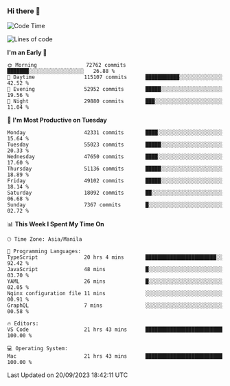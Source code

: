 ### Hi there 👋

<!--START_SECTION:waka-->
![Code Time](http://img.shields.io/badge/Code%20Time-4%2C352%20hrs%208%20mins-blue)

![Lines of code](https://img.shields.io/badge/From%20Hello%20World%20I%27ve%20Written-106.0%20million%20lines%20of%20code-blue)

**I'm an Early 🐤** 

```text
🌞 Morning                72762 commits       ███████░░░░░░░░░░░░░░░░░░   26.88 % 
🌆 Daytime                115107 commits      ███████████░░░░░░░░░░░░░░   42.52 % 
🌃 Evening                52952 commits       █████░░░░░░░░░░░░░░░░░░░░   19.56 % 
🌙 Night                  29880 commits       ███░░░░░░░░░░░░░░░░░░░░░░   11.04 % 
```
📅 **I'm Most Productive on Tuesday** 

```text
Monday                   42331 commits       ████░░░░░░░░░░░░░░░░░░░░░   15.64 % 
Tuesday                  55023 commits       █████░░░░░░░░░░░░░░░░░░░░   20.33 % 
Wednesday                47650 commits       ████░░░░░░░░░░░░░░░░░░░░░   17.60 % 
Thursday                 51136 commits       █████░░░░░░░░░░░░░░░░░░░░   18.89 % 
Friday                   49102 commits       █████░░░░░░░░░░░░░░░░░░░░   18.14 % 
Saturday                 18092 commits       ██░░░░░░░░░░░░░░░░░░░░░░░   06.68 % 
Sunday                   7367 commits        █░░░░░░░░░░░░░░░░░░░░░░░░   02.72 % 
```


📊 **This Week I Spent My Time On** 

```text
🕑︎ Time Zone: Asia/Manila

💬 Programming Languages: 
TypeScript               20 hrs 4 mins       ███████████████████████░░   92.42 % 
JavaScript               48 mins             █░░░░░░░░░░░░░░░░░░░░░░░░   03.70 % 
YAML                     26 mins             █░░░░░░░░░░░░░░░░░░░░░░░░   02.05 % 
Nginx configuration file 11 mins             ░░░░░░░░░░░░░░░░░░░░░░░░░   00.91 % 
GraphQL                  7 mins              ░░░░░░░░░░░░░░░░░░░░░░░░░   00.58 % 

🔥 Editors: 
VS Code                  21 hrs 43 mins      █████████████████████████   100.00 % 

💻 Operating System: 
Mac                      21 hrs 43 mins      █████████████████████████   100.00 % 
```


 Last Updated on 20/09/2023 18:42:11 UTC
<!--END_SECTION:waka-->


<!--
**rad182/rad182** is a ✨ _special_ ✨ repository because its `README.md` (this file) appears on your GitHub profile.

Here are some ideas to get you started:

- 🔭 I’m currently working on ...
- 🌱 I’m currently learning ...
- 👯 I’m looking to collaborate on ...
- 🤔 I’m looking for help with ...
- 💬 Ask me about ...
- 📫 How to reach me: ...
- 😄 Pronouns: ...
- ⚡ Fun fact: ...
-->
